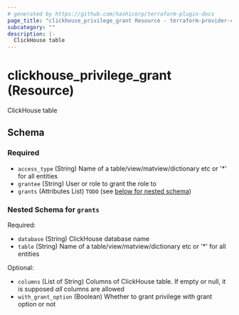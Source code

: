 ```yaml
---
# generated by https://github.com/hashicorp/terraform-plugin-docs
page_title: "clickhouse_privilege_grant Resource - terraform-provider-clickhouse"
subcategory: ""
description: |-
  ClickHouse table
---
```


# clickhouse_privilege_grant (Resource)

ClickHouse table



<!-- schema generated by tfplugindocs -->
## Schema

### Required

- `access_type` (String) Name of a table/view/matview/dictionary etc or '*' for all entities
- `grantee` (String) User or role to grant the role to
- `grants` (Attributes List) `TODO` (see [below for nested schema](#nestedatt--grants))

<a id="nestedatt--grants"></a>
### Nested Schema for `grants`

Required:

- `database` (String) ClickHouse database name
- `table` (String) Name of a table/view/matview/dictionary etc or '*' for all entities

Optional:

- `columns` (List of String) Columns of ClickHouse table. If empty or null, it is supposed *all* columns are allowed
- `with_grant_option` (Boolean) Whether to grant privilege with grant option or not
